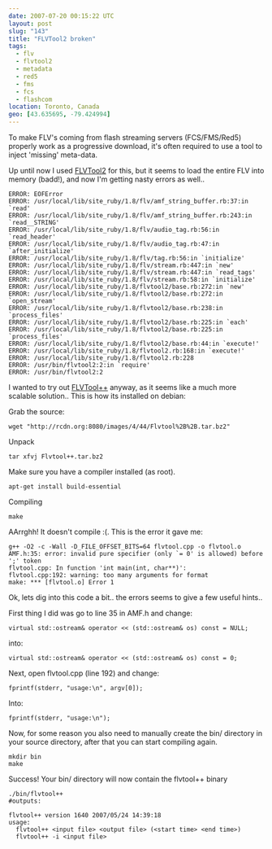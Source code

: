 ```yaml
---
date: 2007-07-20 00:15:22 UTC
layout: post
slug: "143"
title: "FLVTool2 broken"
tags:
  - flv
  - flvtool2
  - metadata
  - red5
  - fms
  - fcs
  - flashcom
location: Toronto, Canada
geo: [43.635695, -79.424994]
---
```

<p>To make FLV's coming from flash streaming servers (FCS/FMS/Red5) properly work as a progressive download, it's often required to use a tool to inject 'missing' meta-data.</p>

<p>Up until now I used <a href="http://inlet-media.de/flvtool2">FLVTool2</a> for this, but it seems to load the entire FLV into memory (badd!), and now I'm getting nasty errors as well..</p>

```
ERROR: EOFError
ERROR: /usr/local/lib/site_ruby/1.8/flv/amf_string_buffer.rb:37:in `read'
ERROR: /usr/local/lib/site_ruby/1.8/flv/amf_string_buffer.rb:243:in `read__STRING'
ERROR: /usr/local/lib/site_ruby/1.8/flv/audio_tag.rb:56:in `read_header'
ERROR: /usr/local/lib/site_ruby/1.8/flv/audio_tag.rb:47:in `after_initialize'
ERROR: /usr/local/lib/site_ruby/1.8/flv/tag.rb:56:in `initialize'
ERROR: /usr/local/lib/site_ruby/1.8/flv/stream.rb:447:in `new'
ERROR: /usr/local/lib/site_ruby/1.8/flv/stream.rb:447:in `read_tags'
ERROR: /usr/local/lib/site_ruby/1.8/flv/stream.rb:58:in `initialize'
ERROR: /usr/local/lib/site_ruby/1.8/flvtool2/base.rb:272:in `new'
ERROR: /usr/local/lib/site_ruby/1.8/flvtool2/base.rb:272:in `open_stream'
ERROR: /usr/local/lib/site_ruby/1.8/flvtool2/base.rb:238:in `process_files'
ERROR: /usr/local/lib/site_ruby/1.8/flvtool2/base.rb:225:in `each'
ERROR: /usr/local/lib/site_ruby/1.8/flvtool2/base.rb:225:in `process_files'
ERROR: /usr/local/lib/site_ruby/1.8/flvtool2/base.rb:44:in `execute!'
ERROR: /usr/local/lib/site_ruby/1.8/flvtool2.rb:168:in `execute!'
ERROR: /usr/local/lib/site_ruby/1.8/flvtool2.rb:228
ERROR: /usr/bin/flvtool2:2:in `require'
ERROR: /usr/bin/flvtool2:2
```

<p>I wanted to try out <a href="http://rcdn.org:8080/index.php/Flvtool++" class="dead-link">FLVTool++</a> anyway, as it seems like a much more scalable solution.. This is how its installed on debian:</p>

<p>Grab the source:</p>

```
wget "http://rcdn.org:8080/images/4/44/Flvtool%2B%2B.tar.bz2"
```

<p>Unpack</p>

```
tar xfvj Flvtool++.tar.bz2
```

<p>Make sure you have a compiler installed (as root).</p>

```
apt-get install build-essential
```

<p>Compiling</p>

```
make
```

<p>AArrghh! It doesn't compile :(. This is the error it gave me:</p>

```
g++ -O2 -c -Wall -D_FILE_OFFSET_BITS=64 flvtool.cpp -o flvtool.o
AMF.h:35: error: invalid pure specifier (only `= 0' is allowed) before ';' token
flvtool.cpp: In function 'int main(int, char**)':
flvtool.cpp:192: warning: too many arguments for format
make: *** [flvtool.o] Error 1
```

<p>Ok, lets dig into this code a bit.. the errors seems to give a few useful hints..</p>

<p>First thing I did was go to line 35 in AMF.h and change:</p>

```
virtual std::ostream& operator << (std::ostream& os) const = NULL;
```

<p>into:</p>

```
virtual std::ostream& operator << (std::ostream& os) const = 0;
```

<p>Next, open flvtool.cpp (line 192) and change:</p>

```
fprintf(stderr, "usage:\n", argv[0]);
```

<p>Into:</p>

```
fprintf(stderr, "usage:\n");
```

<p>Now, for some reason you also need to manually create the bin/ directory in your source directory, after that you can start compiling again.</p>

```
mkdir bin
make
```

<p>Success! Your bin/ directory will now contain the flvtool++ binary</p>

```
./bin/flvtool++
#outputs:

flvtool++ version 1640 2007/05/24 14:39:18
usage:
  flvtool++ <input file> <output file> (<start time> <end time>)
  flvtool++ -i <input file>

```

